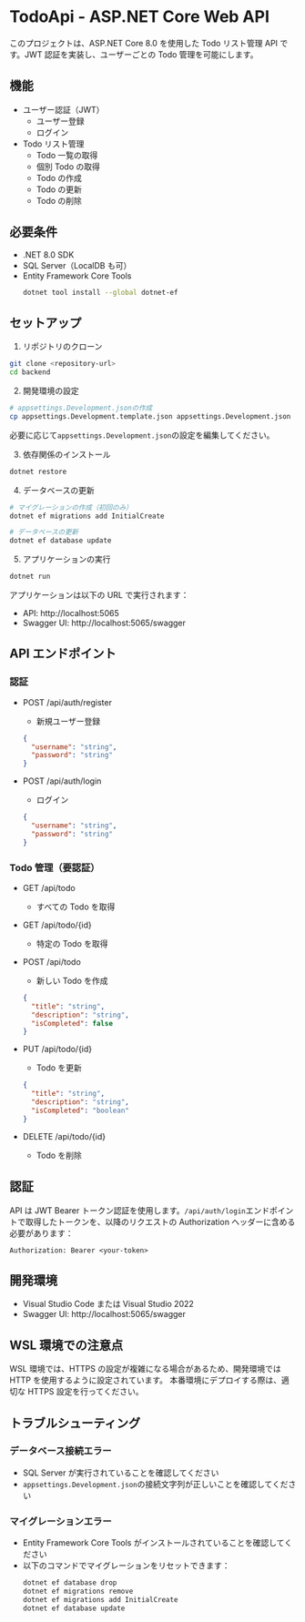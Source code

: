 # TodoApi - ASP.NET Core Web API

このプロジェクトは、ASP.NET Core 8.0 を使用した Todo リスト管理 API です。JWT 認証を実装し、ユーザーごとの Todo 管理を可能にします。

## 機能

- ユーザー認証（JWT）
  - ユーザー登録
  - ログイン
- Todo リスト管理
  - Todo 一覧の取得
  - 個別 Todo の取得
  - Todo の作成
  - Todo の更新
  - Todo の削除

## 必要条件

- .NET 8.0 SDK
- SQL Server（LocalDB も可）
- Entity Framework Core Tools
  ```bash
  dotnet tool install --global dotnet-ef
  ```

## セットアップ

1. リポジトリのクローン

```bash
git clone <repository-url>
cd backend
```

2. 開発環境の設定

```bash
# appsettings.Development.jsonの作成
cp appsettings.Development.template.json appsettings.Development.json
```

必要に応じて`appsettings.Development.json`の設定を編集してください。

3. 依存関係のインストール

```bash
dotnet restore
```

4. データベースの更新

```bash
# マイグレーションの作成（初回のみ）
dotnet ef migrations add InitialCreate

# データベースの更新
dotnet ef database update
```

5. アプリケーションの実行

```bash
dotnet run
```

アプリケーションは以下の URL で実行されます：

- API: http://localhost:5065
- Swagger UI: http://localhost:5065/swagger

## API エンドポイント

### 認証

- POST /api/auth/register

  - 新規ユーザー登録

  ```json
  {
    "username": "string",
    "password": "string"
  }
  ```

- POST /api/auth/login
  - ログイン
  ```json
  {
    "username": "string",
    "password": "string"
  }
  ```

### Todo 管理（要認証）

- GET /api/todo

  - すべての Todo を取得

- GET /api/todo/{id}

  - 特定の Todo を取得

- POST /api/todo

  - 新しい Todo を作成

  ```json
  {
    "title": "string",
    "description": "string",
    "isCompleted": false
  }
  ```

- PUT /api/todo/{id}

  - Todo を更新

  ```json
  {
    "title": "string",
    "description": "string",
    "isCompleted": "boolean"
  }
  ```

- DELETE /api/todo/{id}
  - Todo を削除

## 認証

API は JWT Bearer トークン認証を使用します。`/api/auth/login`エンドポイントで取得したトークンを、以降のリクエストの Authorization ヘッダーに含める必要があります：

```
Authorization: Bearer <your-token>
```

## 開発環境

- Visual Studio Code または Visual Studio 2022
- Swagger UI: http://localhost:5065/swagger

## WSL 環境での注意点

WSL 環境では、HTTPS の設定が複雑になる場合があるため、開発環境では HTTP を使用するように設定されています。
本番環境にデプロイする際は、適切な HTTPS 設定を行ってください。

## トラブルシューティング

### データベース接続エラー

- SQL Server が実行されていることを確認してください
- `appsettings.Development.json`の接続文字列が正しいことを確認してください

### マイグレーションエラー

- Entity Framework Core Tools がインストールされていることを確認してください
- 以下のコマンドでマイグレーションをリセットできます：
  ```bash
  dotnet ef database drop
  dotnet ef migrations remove
  dotnet ef migrations add InitialCreate
  dotnet ef database update
  ```
